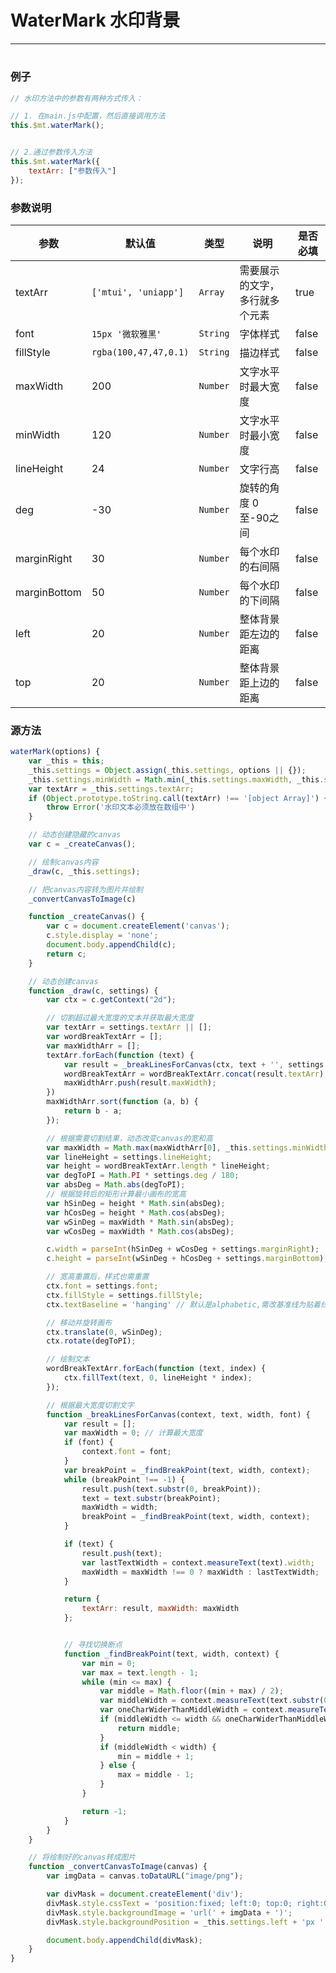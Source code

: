# WaterMark 水印背景

***

#

### 例子

```javascript
// 水印方法中的参数有两种方式传入：

// 1. 在main.js中配置，然后直接调用方法  
this.$mt.waterMark();


// 2.通过参数传入方法
this.$mt.waterMark({
    textArr: ["参数传入"]
});
```

### 参数说明

| 参数         | 默认值               | 类型   | 说明                           | 是否必填 |
| ------------ | -------------------- | ------ | ------------------------------ | -------- |
| textArr      | `['mtui', 'uniapp']` | `Array`  | 需要展示的文字，多行就多个元素 | true     |
| font         | `15px '微软雅黑'`      | `String` | 字体样式                       | false    |
| fillStyle    | `rgba(100,47,47,0.1)`  | `String` | 描边样式                       | false    |
| maxWidth     | 200                  | `Number` | 文字水平时最大宽度             | false    |
| minWidth     | 120                  | `Number` | 文字水平时最小宽度             | false    |
| lineHeight   | 24                   | `Number` | 文字行高                       | false    |
| deg          | -30                  | `Number` | 旋转的角度 0至-90之间          | false    |
| marginRight  | 30                   | `Number` | 每个水印的右间隔               | false    |
| marginBottom | 50                   | `Number` | 每个水印的下间隔               | false    |
| left         | 20                   | `Number` | 整体背景距左边的距离           | false    |
| top          | 20                   | `Number` | 整体背景距上边的距离           | false         |

### 源方法

```javascript
waterMark(options) {
    var _this = this;
    _this.settings = Object.assign(_this.settings, options || {});
    _this.settings.minWidth = Math.min(_this.settings.maxWidth, _this.settings.minWidth); // 重置最小宽度
    var textArr = _this.settings.textArr;
    if (Object.prototype.toString.call(textArr) !== '[object Array]') {
        throw Error('水印文本必须放在数组中')
    }

    // 动态创建隐藏的canvas
    var c = _createCanvas();

    // 绘制canvas内容
    _draw(c, _this.settings);

    // 把canvas内容转为图片并绘制
    _convertCanvasToImage(c)

    function _createCanvas() {
        var c = document.createElement('canvas');
        c.style.display = 'none';
        document.body.appendChild(c);
        return c;
    }

    // 动态创建canvas
    function _draw(c, settings) {
        var ctx = c.getContext("2d");

        // 切割超过最大宽度的文本并获取最大宽度
        var textArr = settings.textArr || [];
        var wordBreakTextArr = [];
        var maxWidthArr = [];
        textArr.forEach(function (text) {
            var result = _breakLinesForCanvas(ctx, text + '', settings.maxWidth, settings.font);
            wordBreakTextArr = wordBreakTextArr.concat(result.textArr);
            maxWidthArr.push(result.maxWidth);
        })
        maxWidthArr.sort(function (a, b) {
            return b - a;
        });

        // 根据需要切割结果，动态改变canvas的宽和高
        var maxWidth = Math.max(maxWidthArr[0], _this.settings.minWidth);
        var lineHeight = settings.lineHeight;
        var height = wordBreakTextArr.length * lineHeight;
        var degToPI = Math.PI * settings.deg / 180;
        var absDeg = Math.abs(degToPI);
        // 根据旋转后的矩形计算最小画布的宽高
        var hSinDeg = height * Math.sin(absDeg);
        var hCosDeg = height * Math.cos(absDeg);
        var wSinDeg = maxWidth * Math.sin(absDeg);
        var wCosDeg = maxWidth * Math.cos(absDeg);

        c.width = parseInt(hSinDeg + wCosDeg + settings.marginRight);
        c.height = parseInt(wSinDeg + hCosDeg + settings.marginBottom);

        // 宽高重置后，样式也需重置
        ctx.font = settings.font;
        ctx.fillStyle = settings.fillStyle;
        ctx.textBaseline = 'hanging' // 默认是alphabetic,需改基准线为贴着线的方式

        // 移动并旋转画布
        ctx.translate(0, wSinDeg);
        ctx.rotate(degToPI);

        // 绘制文本
        wordBreakTextArr.forEach(function (text, index) {
            ctx.fillText(text, 0, lineHeight * index);
        });

        // 根据最大宽度切割文字
        function _breakLinesForCanvas(context, text, width, font) {
            var result = [];
            var maxWidth = 0; // 计算最大宽度
            if (font) {
                context.font = font;
            }
            var breakPoint = _findBreakPoint(text, width, context);
            while (breakPoint !== -1) {
                result.push(text.substr(0, breakPoint));
                text = text.substr(breakPoint);
                maxWidth = width;
                breakPoint = _findBreakPoint(text, width, context);
            }

            if (text) {
                result.push(text);
                var lastTextWidth = context.measureText(text).width;
                maxWidth = maxWidth !== 0 ? maxWidth : lastTextWidth;
            }

            return {
                textArr: result, maxWidth: maxWidth
            };


            // 寻找切换断点
            function _findBreakPoint(text, width, context) {
                var min = 0;
                var max = text.length - 1;
                while (min <= max) {
                    var middle = Math.floor((min + max) / 2);
                    var middleWidth = context.measureText(text.substr(0, middle)).width;
                    var oneCharWiderThanMiddleWidth = context.measureText(text.substr(0, middle + 1)).width;
                    if (middleWidth <= width && oneCharWiderThanMiddleWidth > width) {
                        return middle;
                    }
                    if (middleWidth < width) {
                        min = middle + 1;
                    } else {
                        max = middle - 1;
                    }
                }

                return -1;
            }
        }
    }

    // 将绘制好的canvas转成图片
    function _convertCanvasToImage(canvas) {
        var imgData = canvas.toDataURL("image/png");

        var divMask = document.createElement('div');
        divMask.style.cssText = 'position:fixed; left:0; top:0; right:0; bottom:0; z-index:9999; pointer-events:none;'
        divMask.style.backgroundImage = 'url(' + imgData + ')';
        divMask.style.backgroundPosition = _this.settings.left + 'px ' + _this.settings.top + 'px';

        document.body.appendChild(divMask);
    }
}
```
